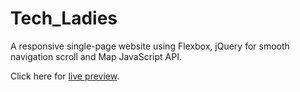 # Tech_Ladies
A responsive single-page website using Flexbox, jQuery for smooth navigation scroll and Map JavaScript API.

Click here for [live preview](https://karolinabodis.github.io/Tech_Ladies/index.html).
